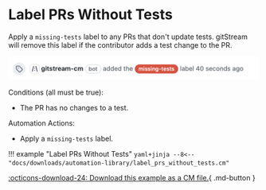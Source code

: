 
# Label PRs Without Tests
Apply a `missing-tests` label to any PRs that don't update tests. gitStream will remove this label if the contributor adds a test change to the PR.

![Automation Name](label_prs_without_tests.png)

Conditions (all must be true):

* The PR has no changes to a test.

Automation Actions:

* Apply a `missing-tests` label.

!!! example "Label PRs Without Tests"
    ```yaml+jinja
    --8<-- "docs/downloads/automation-library/label_prs_without_tests.cm"
    ```
    <div class="result" markdown>
      <span>
      [:octicons-download-24: Download this example as a CM file.](/downloads/automation-library/label_prs_without_tests.cm){ .md-button }
      </span>
    </div>